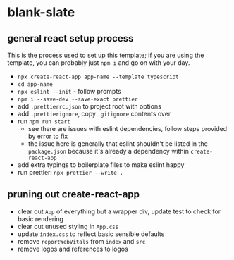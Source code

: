 # blank-slate

## general react setup process
This is the process used to set up this template; if you are using the template, you can probably just `npm i` and go on with your day.

- `npx create-react-app app-name --template typescript`
- `cd app-name`
- `npx eslint --init` - follow prompts
- `npm i --save-dev --save-exact prettier`
- add `.prettierrc.json` to project root with options
- add `.prettierignore`, copy `.gitignore` contents over
- run `npm run start`
  - see there are issues with eslint dependencies, follow steps provided by error to fix
  - the issue here is generally that eslint shouldn't be listed in the `package.json` because it's already a dependency within `create-react-app`
- add extra typings to boilerplate files to make eslint happy
- run prettier: `npx prettier --write .`

## pruning out create-react-app

- clear out `App` of everything but a wrapper div, update test to check for basic rendering
- clear out unused styling in `App.css`
- update `index.css` to reflect basic sensible defaults
- remove `reportWebVitals` from `index` and `src`
- remove logos and references to logos
